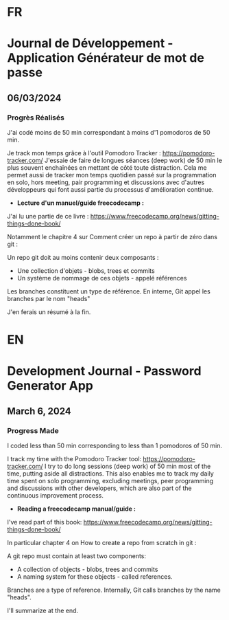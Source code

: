 # FR

# Journal de Développement - Application Générateur de mot de passe

## 06/03/2024

### Progrès Réalisés

J'ai codé moins de 50 min correspondant à moins d'1 pomodoros de 50 min.

Je track mon temps grâce à l'outil Pomodoro Tracker : https://pomodoro-tracker.com/
J'essaie de faire de longues séances (deep work) de 50 min le plus souvent enchaînées en mettant de côté toute distraction.
Cela me permet aussi de tracker mon temps quotidien passé sur la programmation en solo, hors meeting, pair programming et discussions avec d'autres développeurs qui font aussi partie du processus d'amélioration continue.

- **Lecture d'un manuel/guide freecodecamp :**

J'ai lu une partie de ce livre : https://www.freecodecamp.org/news/gitting-things-done-book/

Notamment le chapitre 4 sur Comment créer un repo à partir de zéro dans git :

Un repo git doit au moins contenir deux composants :

- Une collection d'objets - blobs, trees et commits
- Un système de nommage de ces objets - appelé références

Les branches constituent un type de référence. En interne, Git appel les branches par le nom "heads"

J'en ferais un résumé à la fin.

# EN

# Development Journal - Password Generator App

## March 6, 2024

### Progress Made

I coded less than 50 min corresponding to less than 1 pomodoros of 50 min.

I track my time with the Pomodoro Tracker tool: https://pomodoro-tracker.com/
I try to do long sessions (deep work) of 50 min most of the time, putting aside all distractions.
This also enables me to track my daily time spent on solo programming, excluding meetings, peer programming and discussions with other developers, which are also part of the continuous improvement process.

- **Reading a freecodecamp manual/guide :**

I've read part of this book: https://www.freecodecamp.org/news/gitting-things-done-book/

In particular chapter 4 on How to create a repo from scratch in git :

A git repo must contain at least two components:

- A collection of objects - blobs, trees and commits
- A naming system for these objects - called references.

Branches are a type of reference. Internally, Git calls branches by the name "heads".

I'll summarize at the end.
